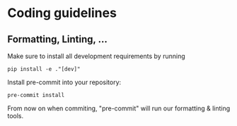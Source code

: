 # Coding guidelines

## Formatting, Linting, ...
Make sure to install all development requirements by running
```
pip install -e ."[dev]"
```
Install pre-commit into your repository:
```
pre-commit install
```

From now on when commiting, "pre-commit" will run our formatting & linting tools.

